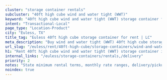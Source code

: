 ```yaml
---
cluster: "storage container rentals"
subcluster: "40ft high cube wind and water tight (WWT)"
keyword: "40ft high cube wind and water tight (WWT) storage container for rent Euless, TX"
intent: "Transactional-Local"
page_type: "Location-Product"
city: "Euless, TX"
title_tag: "Euless 40ft high cube storage container for rent | LC"
meta_description: "Buy wind and water tight (WWT) 40ft high cube storage container rent with local delivery in Euless, TX. LC Container — local Since 2003. Request a fast quote today."
url_slug: "/euless/rent/40ft-high-cube/storage-containers/wind-and-water-tight-wwt"
h1: "Rent 40ft high cube wind and water tight (WWT) storage container in Euless"
internal_links: "/euless/storage-containers/rentals,/delivery"
priority: 2
notes: "State minimum rental terms, monthly rate ranges, delivery/pickup fees, service area."
noindex: true
---
```


<!-- TODO: Add unique city/inventory copy, images, and internal links here. -->
